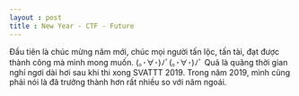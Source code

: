 ```yaml
---
layout : post 
title : New Year - CTF - Future 
--- 
```


Đầu tiên là chúc mừng năm mới, chúc mọi người tấn lộc, tấn tài, đạt được thành công mà mình mong muốn. (｡･∀･)ﾉﾞ(｡･∀･)ﾉﾞ
Quả là quãng thời gian nghỉ ngơi dài hơi sau khi thi xong SVATTT 2019. Trong năm 2019, mình cũng phải nói là đã trưởng thành hơn rất nhiều so với năm ngoái.
